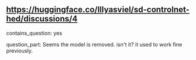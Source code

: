 ## https://huggingface.co/lllyasviel/sd-controlnet-hed/discussions/4

contains_question: yes

question_part: Seems the model is removed. isn't it? it used to work fine previously.